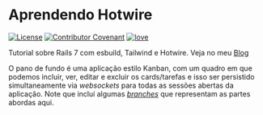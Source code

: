 # Aprendendo Hotwire

[![License](https://img.shields.io/badge/License-MIT-lightgray)](/LICENSE)
[![Contributor Covenant](https://img.shields.io/badge/Contributor%20Covenant-2.0-lightblue)](/pages/code_of_conduct.md)
[![love](https://img.shields.io/badge/Code%20with-%F0%9F%96%A4-lightgreen)](https://callmarx.github.io/about/)

Tutorial sobre Rails 7 com esbuild, Tailwind e Hotwire. Veja no meu
[Blog](https://callmarx.github.io/blog/2021/12/07/tutorial-rails7-hotwire.html)

O pano de fundo é uma aplicação estilo Kanban, com um quadro em que podemos incluir, ver, editar e
excluir os cards/tarefas e isso ser persistido simultaneamente via *websockets* para todas as
sessões abertas da aplicação. Note que incluí algumas
[*branches*](https://github.com/callmarx/LearningHotwire/branches/all) que representam as partes
abordas aqui.
